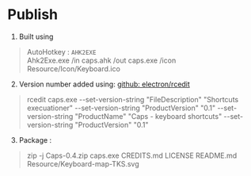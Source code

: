 # Publish

1. Built using

 >AutoHotkey : `AHK2EXE`  
 Ahk2Exe.exe /in caps.ahk /out caps.exe /icon Resource/Icon/Keyboard.ico
 
2. Version number added using: [github: electron/rcedit](https://github.com/electron/rcedit)

 > rcedit caps.exe --set-version-string "FileDescription" "Shortcuts execuationer" --set-version-string "ProductVersion" "0.1" --set-version-string "ProductName" "Caps - keyboard shortcuts" --set-version-string "ProductVersion" "0.1"

3. Package :

 > zip -j Caps-0.4.zip caps.exe CREDITS.md LICENSE README.md Resource/Keyboard-map-TKS.svg
